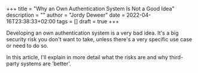 +++
title = "Why an Own Authentication System Is Not a Good Idea"
description = ""
author = "Jordy Deweer"
date = 2022-04-16T23:38:33+02:00
tags = []
draft = true
+++

Developing an own authentication system is a very bad idea. It's a big security risk you don't want to take, unless there's a very specific use case or need to do so.

In this article, I'll explain in more detail what the risks are and why third-party systems are 'better'.